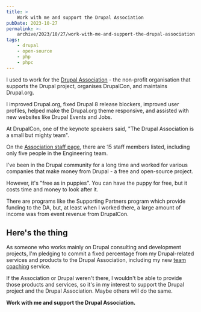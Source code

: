 ```yaml
---
title: >
    Work with me and support the Drupal Association
pubDate: 2023-10-27
permalink: >-
    archive/2023/10/27/work-with-me-and-support-the-drupal-association
tags:
    - drupal
    - open-source
    - php
    - phpc
---
```


I used to work for the [Drupal Association][association] - the non-profit organisation that supports the Drupal project, organises DrupalCon, and maintains Drupal.org.

I improved Drupal.org, fixed Drupal 8 release blockers, improved user profiles, helped make the Drupal.org theme responsive, and assisted with new websites like Drupal Events and Jobs.

At DrupalCon, one of the keynote speakers said, "The Drupal Association is a small but mighty team".

On the [Association staff page][staff], there are 15 staff members listed, including only five people in the Engineering team.

I've been in the Drupal community for a long time and worked for various companies that make money from Drupal - a free and open-source project.

However, it's "free as in puppies". You can have the puppy for free, but it costs time and money to look after it.

There are programs like the Supporting Partners program which provide funding to the DA, but, at least when I worked there, a large amount of income was from event revenue from DrupalCon.

## Here's the thing

As someone who works mainly on Drupal consulting and development projects, I'm pledging to commit a fixed percentage from my Drupal-related services and products to the Drupal Association, including my new [team coaching] service.

If the Association or Drupal weren't there, I wouldn't be able to provide those products and services, so it's in my interest to support the Drupal project and the Drupal Association. Maybe others will do the same.

**Work with me and support the Drupal Association.**

[association]: https://www.drupal.org/association
[staff]: https://www.drupal.org/association/staff
[team coaching]: {{site.url}}/team-coaching
